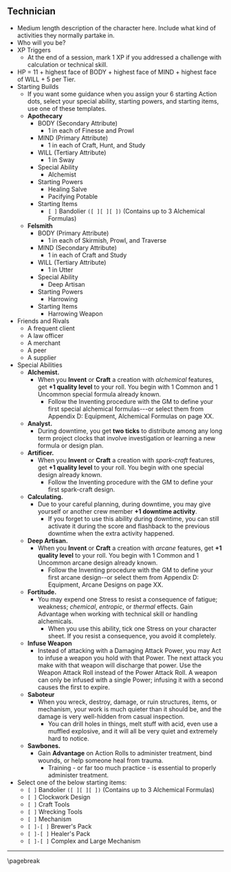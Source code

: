## Technician

- Medium length description of the character here. Include what kind of activities they normally partake in.
- Who will you be?
- XP Triggers
    - At the end of a session, mark 1 XP if you addressed a challenge with calculation or technical skill.
- HP = 11 + highest face of BODY + highest face of MIND + highest face of WILL + 5 per Tier.
- Starting Builds
    - If you want some guidance when you assign your 6 starting Action dots, select your special ability, starting powers, and starting items, use one of these templates.
    - **Apothecary**
        - BODY (Secondary Attribute)
            - 1 in each of Finesse and Prowl
        - MIND (Primary Attribute)
            - 1 in each of Craft, Hunt, and Study
        - WILL (Tertiary Attribute)
            - 1 in Sway
        - Special Ability
            - Alchemist
        - Starting Powers
            - Healing Salve
            - Pacifying Potable
        - Starting Items
            - `[ ]` Bandolier `([ ][ ][ ])` (Contains up to 3 Alchemical Formulas)
    - **Felsmith**
        - BODY (Primary Attribute)
            - 1 in each of Skirmish, Prowl, and Traverse
        - MIND (Secondary Attribute)
            - 1 in each of Craft and Study
        - WILL (Tertiary Attribute)
            - 1 in Utter
        - Special Ability
            - Deep Artisan
        - Starting Powers
            - Harrowing
        - Starting Items
            - Harrowing Weapon
- Friends and Rivals
    - A frequent client
    - A law officer
    - A merchant
    - A peer
    - A supplier
- Special Abilities
    - **Alchemist.**
        - When you **Invent** or **Craft** a creation with *alchemical* features, get **+1 quality level** to your roll. You begin with 1 Common and 1 Uncommon special formula already known.
            - Follow the Inventing procedure with the GM to define your first special alchemical formulas---or select them from Appendix D: Equipment, Alchemical Formulas on page XX.
    - **Analyst.**
        - During downtime, you get **two ticks** to distribute among any long term project clocks that involve investigation or learning a new formula or design plan.
    - **Artificer.**
        - When you **Invent** or **Craft** a creation with *spark-craft* features, get **+1 quality level** to your roll. You begin with one special design already known.
            - Follow the Inventing procedure with the GM to define your first spark-craft design.
    - **Calculating.**
        - Due to your careful planning, during downtime, you may give yourself or another crew member **+1 downtime activity**.
            - If you forget to use this ability during downtime, you can still activate it during the score and flashback to the previous downtime when the extra activity happened.
    - **Deep Artisan.**
        - When you **Invent** or **Craft** a creation with *arcane* features, get **+1 quality level** to your roll. You begin with 1 Common and 1 Uncommon arcane design already known.
            - Follow the Inventing procedure with the GM to define your first arcane design--or select them from Appendix D: Equipment, Arcane Designs on page XX.
    - **Fortitude.**
        - You may expend one Stress to resist a consequence of fatigue; weakness; *chemical*, *entropic*, or *thermal* effects. Gain Advantage when working with technical skill or handling alchemicals.
            - When you use this ability, tick one Stress on your character sheet. If you resist a consequence, you avoid it completely.
    - **Infuse Weapon**
        - Instead of attacking with a Damaging Attack Power, you may Act to infuse a weapon you hold with that Power. The next attack you make with that weapon will discharge that power. Use the Weapon Attack Roll instead of the Power Attack Roll. A weapon can only be infused with a single Power; infusing it with a second causes the first to expire.
    - **Saboteur**
        - When you wreck, destroy, damage, or ruin structures, items, or mechanism, your work is much quieter than it should be, and the damage is very well-hidden from casual inspection.
            - You can drill holes in things, melt stuff with acid, even use a muffled explosive, and it will all be very quiet and extremely hard to notice.
    - **Sawbones.**
        - Gain **Advantage** on Action Rolls to administer treatment, bind wounds, or help someone heal from trauma.
            - Training - or far too much practice - is essential to properly administer treatment.
- Select one of the below starting items:
    - `[ ]` Bandolier `([ ][ ][ ])` (Contains up to 3 Alchemical Formulas)
    - `[ ]` Clockwork Design
    - `[ ]` Craft Tools
    - `[ ]` Wrecking Tools
    - `[ ]` Mechanism
    - `[ ]-[ ]` Brewer's Pack
    - `[ ]-[ ]` Healer's Pack
    - `[ ]-[ ]` Complex and Large Mechanism

* * * * * * * * * * * * * * * * * * * * * * * * * * * * * * * * * * * * * * * *

\pagebreak
